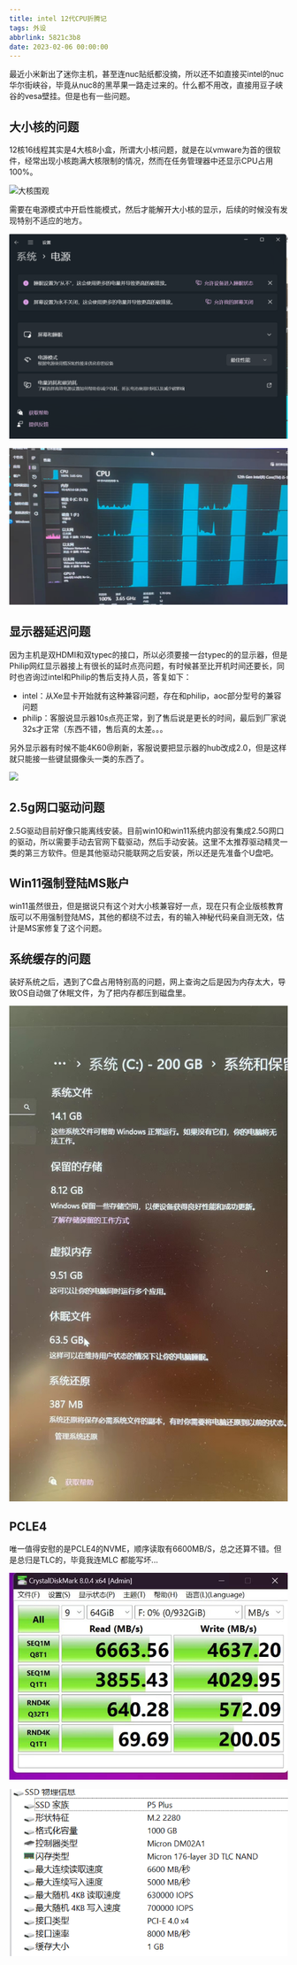 ```yaml
---
title: intel 12代CPU折腾记
tags: 外设
abbrlink: 5821c3b8
date: 2023-02-06 00:00:00
---
```


最近小米新出了迷你主机，甚至连nuc贴纸都没摘，所以还不如直接买intel的nuc 华尔街峡谷，毕竟从nuc8的黑苹果一路走过来的。什么都不用改，直接用豆子峡谷的vesa壁挂。但是也有一些问题。





## 大小核的问题

12核16线程其实是4大核8小盒，所谓大小核问题，就是在以vmware为首的很软件，经常出现小核跑满大核限制的情况，然而在任务管理器中还显示CPU占用100%。<!--mroe-->

![大核围观](https://raw.githubusercontent.com/Xu-Hardy/image-host/master/226d7d36d7d81004813969549ca17af.jpg)

需要在电源模式中开启性能模式，然后才能解开大小核的显示，后续的时候没有发现特别不适应的地方。

![开启性能模式](https://raw.githubusercontent.com/Xu-Hardy/image-host/master/20230206090754.png)



![修复之后的大小核](https://raw.githubusercontent.com/Xu-Hardy/image-host/master/image-20230206090907348.png)

## 显示器延迟问题

因为主机是双HDMI和双typec的接口，所以必须要接一台typec的的显示器，但是Philip网红显示器接上有很长的延时点亮问题，有时候甚至比开机时间还要长，同时也咨询过intel和Philip的售后支持人员，答复如下：

- intel：从Xe显卡开始就有这种兼容问题，存在和philip，aoc部分型号的兼容问题
- philip：客服说显示器10s点亮正常，到了售后说是更长的时间，最后到厂家说32s才正常（东西不错，售后真的太差。。。



另外显示器有时候不能4K60@刷新，客服说要把显示器的hub改成2.0，但是这样就只能接一些键鼠摄像头一类的东西了。



![](https://raw.githubusercontent.com/Xu-Hardy/image-host/master/17fd7fcd64712dd242b6c3db3144daa.jpg)

## 2.5g网口驱动问题

2.5G驱动目前好像只能离线安装。目前win10和win11系统内部没有集成2.5G网口的驱动，所以需要手动去官网下载驱动，然后手动安装。这里不太推荐驱动精灵一类的第三方软件。但是其他驱动只能联网之后安装，所以还是先准备个U盘吧。

## Win11强制登陆MS账户

win11虽然很丑，但是据说只有这个对大小核兼容好一点，现在只有企业版核教育版可以不用强制登陆MS，其他的都绕不过去，有的输入神秘代码亲自测无效，估计是MS家修复了这个问题。

## 系统缓存的问题

装好系统之后，遇到了C盘占用特别高的问题，网上查询之后是因为内存太大，导致OS自动做了休眠文件，为了把内存都压到磁盘里。

![](https://raw.githubusercontent.com/Xu-Hardy/image-host/master/7525dec0f39e5c5c9644a569cb09733.jpg)

## PCLE4

唯一值得安慰的是PCLE4的NVME，顺序读取有6600MB/S，总之还算不错。但是总归是TLC的，毕竟我连MLC 都能写坏...

![PCLE4](https://raw.githubusercontent.com/Xu-Hardy/image-host/master/image-20230206100743367.png)



![aida64](https://raw.githubusercontent.com/Xu-Hardy/image-host/master/image-20230206101325494.png)


